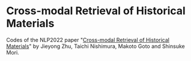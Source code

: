 # Cross-modal Retrieval of Historical Materials
Codes of the NLP2022 paper "[Cross-modal Retrieval of Historical Materials](./zhu-NLP22.pdf)" by Jieyong Zhu, Taichi Nishimura, Makoto Goto and Shinsuke Mori.

